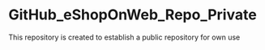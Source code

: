 # GitHub_eShopOnWeb_Repo_Private
This repository is created to establish a public repository for own use
